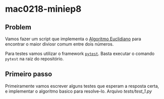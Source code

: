 # mac0218-miniep8

## Problem

Vamos fazer um script que implementa o [Algoritmo Euclidiano](https://en.wikipedia.org/wiki/Euclidean_algorithm) para encontrar o maior diviosr comum entre dois números.

Para testes vamos utilizar o framework [`pytest`](https://docs.pytest.org/en/7.1.x/). Basta executar o comando `pytest` na raiz do repositório.

## Primeiro passo

Primeiramente vamos escrever alguns testes que esperam a resposta certa, e implementar o algoritmo basico para resolve-lo. Arquivo *tests/test_1.py*
